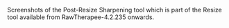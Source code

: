 Screenshots of the Post-Resize Sharpening tool which is part of the
Resize tool available from RawTherapee-4.2.235 onwards.